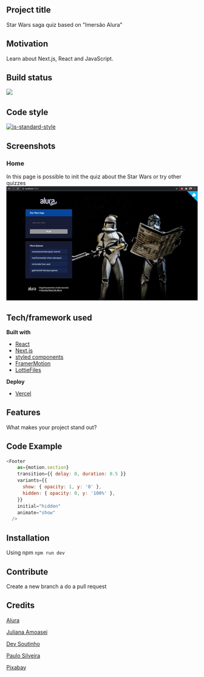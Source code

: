 ## Project title
Star Wars saga quiz based on "Imersão Alura"

## Motivation
Learn about Next.js, React and JavaScript.

## Build status
![](https://github.com/luizgustavocosta/16bits-quiz/workflows/Node.js%20CI/badge.svg)

## Code style
[![js-standard-style](https://img.shields.io/badge/code%20style-standard-brightgreen.svg?style=flat)](https://github.com/feross/standard)
 
## Screenshots
### Home
In this page is possible to init the quiz about the Star Wars or try other quizzes
![alt text](screenshot.png)

## Tech/framework used
<b>Built with</b>
- [React](https://reactjs.org/)
- [Next.js](https://nextjs.org/)
- [styled components](https://styled-components.com/)
- [FramerMotion](https://www.framer.com/motion/)
- [LottieFiles](https://lottiefiles.com/)

<b>Deploy</b>
- [Vercel](https://vercel.com/)

## Features
What makes your project stand out?

## Code Example
```javascript
<Footer 
    as={motion.section}
    transition={{ delay: 0, duration: 0.5 }}
    variants={{
      show: { opacity: 1, y: '0' },
      hidden: { opacity: 0, y: '100%' },
    }}
    initial="hidden"
    animate="show"
  />
```

## Installation
Using npm 
``npm run dev``

## Contribute

Create a new branch a do a pull request

## Credits
[Alura](https://www.alura.com.br/) 

[Juliana Amoasei](https://www.linkedin.com/in/juliana-amoasei/)

[Dev Soutinho](https://www.linkedin.com/in/omariosouto/)

[Paulo Silveira](https://www.linkedin.com/in/paulosilveira)

[Pixabay](https://pixabay.com/illustrations/starwars-star-wars-stormtrooper-2048262/)
